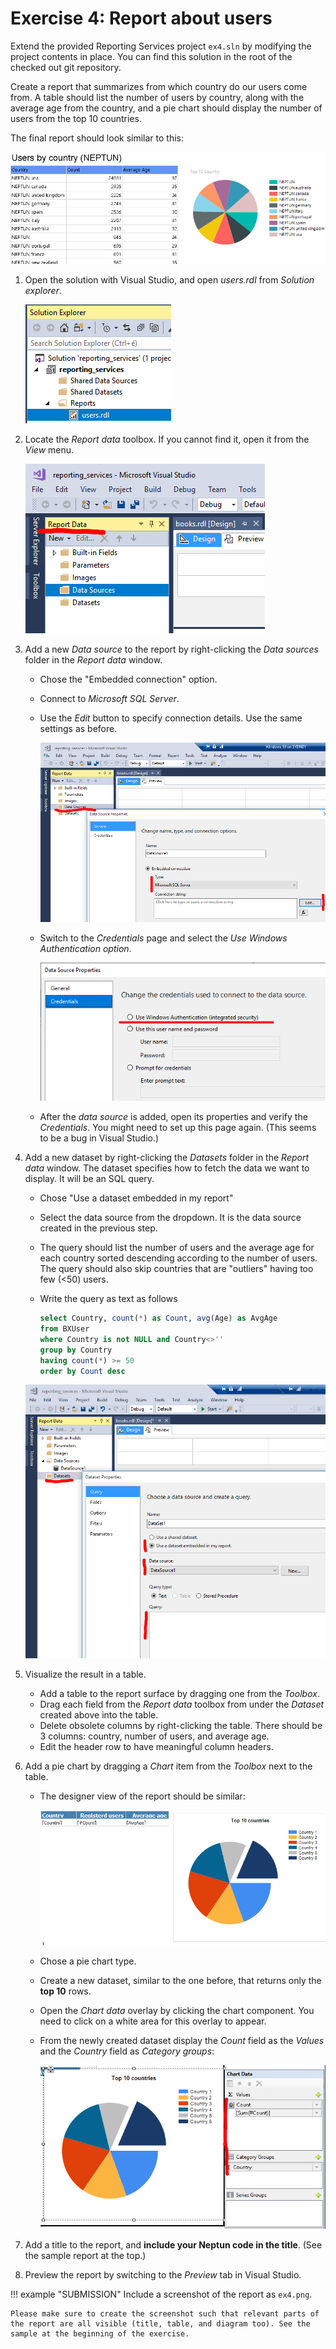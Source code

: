 # Exercise 4: Report about users

Extend the provided Reporting Services project `ex4.sln` by modifying the project contents in place. You can find this solution in the root of the checked out git repository.

Create a report that summarizes from which country do our users come from. A table should list the number of users by country, along with the average age from the country, and a pie chart should display the number of users from the top 10 countries.

The final report should look similar to this:

![Users report](images/report-users.png)

1. Open the solution with Visual Studio, and open _users.rdl_ from _Solution explorer_.

    ![Report files in Solution Explorer](images/rs-solution-explorer.png)

1. Locate the _Report data_ toolbox. If you cannot find it, open it from the _View_ menu.

    ![Report data toolbox](images/rs-report-data-toolbox.png)

1. Add a new _Data source_ to the report by right-clicking the _Data sources_ folder in the _Report data_ window.

    - Chose the "Embedded connection" option.
    - Connect to _Microsoft SQL Server_.
    - Use the _Edit_ button to specify connection details. Use the same settings as before.

        ![Add a new data source](images/rs-add-data-source.png)

    - Switch to the _Credentials_ page and select the _Use Windows Authentication option_.

        ![Add a new data source](images/rs-add-data-source-credentials.png)

    - After the _data source_ is added, open its properties and verify the _Credentials_. You might need to set up this page again. (This seems to be a bug in Visual Studio.)

1. Add a new dataset by right-clicking the _Datasets_ folder in the _Report data_ window. The dataset specifies how to fetch the data we want to display. It will be an SQL query.

    - Chose "Use a dataset embedded in my report"
    - Select the data source from the dropdown. It is the data source created in the previous step.
    - The query should list the number of users and the average age for each country sorted descending according to the number of users. The query should also skip countries that are "outliers" having too few (<50) users.
    - Write the query as text as follows

         ```sql
         select Country, count(*) as Count, avg(Age) as AvgAge
         from BXUser
         where Country is not NULL and Country<>''
         group by Country
         having count(*) >= 50
         order by Count desc
         ```

    ![Add a new dataset](images/rs-add-dataset.png)

1. Visualize the result in a table.

    - Add a table to the report surface by dragging one from the _Toolbox_.
    - Drag each field from the _Report data_ toolbox from under the _Dataset_ created above into the table.
    - Delete obsolete columns by right-clicking the table. There should be 3 columns: country, number of users, and average age.
    - Edit the header row to have meaningful column headers.

1. Add a pie chart by dragging a _Chart_ item from the _Toolbox_ next to the table.

    - The designer view of the report should be similar:

        ![Designer view of the report](images/rs-users-report-designer.png)

    - Chose a pie chart type.
    - Create a new dataset, similar to the one before, that returns only the **top 10** rows.
    - Open the _Chart data_ overlay by clicking the chart component. You need to click on a white area for this overlay to appear.
    - From the newly created dataset display the _Count_ field as the _Values_ and the _Country_ field as _Category groups_:

        ![Specify chart data](images/rs-users-chart-data.png)

1. Add a title to the report, and **include your Neptun code in the title**. (See the sample report at the top.)

1. Preview the report by switching to the _Preview_ tab in Visual Studio.

!!! example "SUBMISSION"
    Include a screenshot of the report as `ex4.png`.

    Please make sure to create the screenshot such that relevant parts of the report are all visible (title, table, and diagram too). See the sample at the beginning of the exercise.
